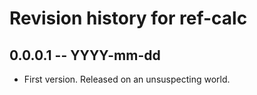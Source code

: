 # Revision history for ref-calc

## 0.0.0.1 -- YYYY-mm-dd

* First version. Released on an unsuspecting world.
